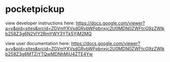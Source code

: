 pocketpickup
============
view developer instructions here:
https://docs.google.com/viewer?a=v&pid=sites&srcid=ZGVmYXVsdGRvbWFpbnxjc2U0MDN0ZWFtcG9zZWlkb258Z3g6N2VlY2RmYWY3YTk5YjM2MQ

view user documentation here: 
https://docs.google.com/viewer?a=v&pid=sites&srcid=ZGVmYXVsdGRvbWFpbnxjc2U0MDN0ZWFtcG9zZWlkb258Z3g6MTZjYTQwMDNhMjU4ZTE4Yw
